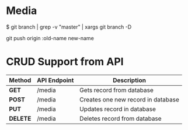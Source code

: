 # Media

$ git branch | grep -v "master" | xargs git branch -D

git push origin :old-name new-name

# CRUD Support from API
 Method | API Endpoint | Description |
--------|--------------|-------------|
**GET** | /media | Gets record from database |
**POST** | /media | Creates one new record in database |
**PUT** | /media | Updates record in database |
**DELETE** | /media | Deletes record from database |